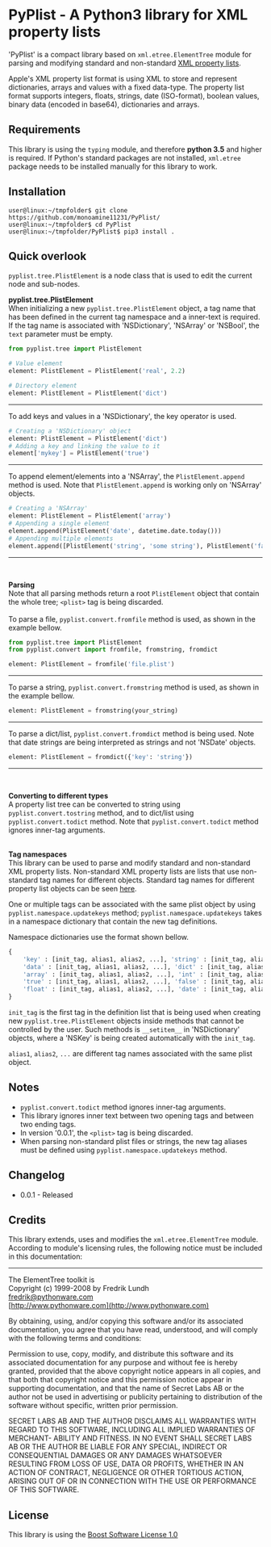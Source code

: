 # PyPlist - A Python3 library for XML property lists
'PyPlist' is a compact library based on `xml.etree.ElementTree` module for
parsing and modifying standard and non-standard
[XML property lists](https://developer.apple.com/library/archive/documentation/General/Conceptual/DevPedia-CocoaCore/PropertyList.html).

Apple's XML property list format is using XML to store and represent
dictionaries, arrays and values with a fixed data-type. The property list format
supports integers, floats, strings, date (ISO-format), boolean values,
binary data (encoded in base64), dictionaries and arrays.

## Requirements
This library is using the `typing` module, and therefore **python 3.5** and
higher is required. If Python's standard packages are not installed, `xml.etree`
package needs to be installed manually for this library to work.

## Installation
```console
user@linux:~/tmpfolder$ git clone https://github.com/monoamine11231/PyPlist/
user@linux:~/tmpfolder$ cd PyPlist
user@linux:~/tmpfolder/PyPlist$ pip3 install .
```

## Quick overlook
`pyplist.tree.PlistElement` is a node class that is used to edit the current node and sub-nodes.

**pyplist.tree.PlistElement**<br/>
When initializing a new `pyplist.tree.PlistElement` object, a tag name that has been defined
in the current tag namespace and a inner-text is required. If the tag name is
associated with 'NSDictionary', 'NSArray' or 'NSBool', the `text` parameter must
be empty.

```python
from pyplist.tree import PlistElement

# Value element
element: PlistElement = PlistElement('real', 2.2)

# Directory element
element: PlistElement = PlistElement('dict')
```
***
To add keys and values in a 'NSDictionary', the key operator is used.

```python
# Creating a 'NSDictionary' object
element: PlistElement = PlistElement('dict')
# Adding a key and linking the value to it
element['mykey'] = PlistElement('true')
```
***
To append element/elements into a 'NSArray', the `PlistElement.append` method
is used. Note that `PlistElement.append` is working only on 'NSArray'
objects.

```python
# Creating a 'NSArray'
element: PlistElement = PlistElement('array')
# Appending a single element
element.append(PlistElement('date', datetime.date.today()))
# Appending multiple elements
element.append([PlistElement('string', 'some string'), PlistElement('false')])
```
***
<br/>

**Parsing**<br/>
Note that all parsing methods return a root `PlistElement` object that contain
the whole tree; `<plist>` tag is being discarded.<br/><br/>
To parse a file, `pyplist.convert.fromfile` method is used, as shown in the example bellow.<br/>
```python
from pyplist.tree import PlistElement
from pyplist.convert import fromfile, fromstring, fromdict

element: PlistElement = fromfile('file.plist')
```
***
To parse a string, `pyplist.convert.fromstring` method is used, as shown in the example bellow.<br/>
```python
element: PlistElement = fromstring(your_string)
```
***
To parse a dict/list, `pyplist.convert.fromdict` method is being used. Note that date strings
are being interpreted as strings and not 'NSDate' objects.<br/>
```python
element: PlistElement = fromdict({'key': 'string'})
```
***
<br/>

**Converting to different types**<br/>
A property list tree can be converted to string using `pyplist.convert.tostring` method, and to
dict/list using `pyplist.convert.todict` method. Note that `pyplist.convert.todict` method ignores inner-tag
arguments.<br/><br/>

**Tag namespaces**<br/>
This library can be used to parse and modify standard and non-standard XML
property lists. Non-standard XML property lists are lists that use non-standard
tag names for different objects. Standard tag names for different property list
objects can be seen [here](https://developer.apple.com/library/archive/documentation/General/Conceptual/DevPedia-CocoaCore/PropertyList.html).

One or multiple tags can be associated with the same plist object by using
`pyplist.namespace.updatekeys` method; `pyplist.namespace.updatekeys` takes in a namespace dictionary that contain
the new tag definitions.

Namespace dictionaries use the format shown bellow.
```python
{
    'key' : [init_tag, alias1, alias2, ...], 'string' : [init_tag, alias1, alias2, ...],
    'data' : [init_tag, alias1, alias2, ...], 'dict' : [init_tag, alias1, alias2, ...],
    'array' : [init_tag, alias1, alias2, ...], 'int' : [init_tag, alias1, alias2, ...],
    'true' : [init_tag, alias1, alias2, ...], 'false' : [init_tag, alias1, alias2, ...],
    'float' : [init_tag, alias1, alias2, ...], 'date' : [init_tag, alias1, alias2, ...]
}
```

`init_tag` is the first tag in the definition list that is being used when
creating new `pyplist.tree.PlistElement` objects inside methods that cannot be controlled by
the user. Such methods is `__setitem__` in 'NSDictionary' objects, where a
'NSKey' is being created automatically with the `init_tag`.

`alias1`, `alias2`, `...` are different tag names associated with the same plist
object.



## Notes
 - `pyplist.convert.todict` method ignores inner-tag arguments.
 - This library ignores inner text between two opening tags and between two
 ending tags.
 - In version '0.0.1', the `<plist>` tag is being discarded.
 - When parsing non-standard plist files or strings, the new tag aliases must be
  defined using `pyplist.namespace.updatekeys` method.

## Changelog
 - 0.0.1 - Released

## Credits
This library extends, uses and modifies the `xml.etree.ElementTree` module.
According to module's licensing rules, the following notice must be included
in this documentation:
***

The ElementTree toolkit is<br/>
Copyright (c) 1999-2008 by Fredrik Lundh<br/>
[fredrik@pythonware.com](mailto:fredrik@pythonware.com)<br/>
[http://www.pythonware.com](http://www.pythonware.com)


By obtaining, using, and/or copying this software and/or its
associated documentation, you agree that you have read, understood,
and will comply with the following terms and conditions:

Permission to use, copy, modify, and distribute this software and
its associated documentation for any purpose and without fee is
hereby granted, provided that the above copyright notice appears in
all copies, and that both that copyright notice and this permission
notice appear in supporting documentation, and that the name of
Secret Labs AB or the author not be used in advertising or publicity
pertaining to distribution of the software without specific, written
prior permission.

SECRET LABS AB AND THE AUTHOR DISCLAIMS ALL WARRANTIES WITH REGARD
TO THIS SOFTWARE, INCLUDING ALL IMPLIED WARRANTIES OF MERCHANT-
ABILITY AND FITNESS.  IN NO EVENT SHALL SECRET LABS AB OR THE AUTHOR
BE LIABLE FOR ANY SPECIAL, INDIRECT OR CONSEQUENTIAL DAMAGES OR ANY
DAMAGES WHATSOEVER RESULTING FROM LOSS OF USE, DATA OR PROFITS,
WHETHER IN AN ACTION OF CONTRACT, NEGLIGENCE OR OTHER TORTIOUS
ACTION, ARISING OUT OF OR IN CONNECTION WITH THE USE OR PERFORMANCE
OF THIS SOFTWARE.

## License
This library is using the [Boost Software License 1.0](https://www.boost.org/LICENSE_1_0.txt)